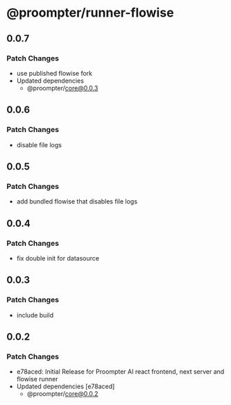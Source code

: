 # @proompter/runner-flowise

## 0.0.7

### Patch Changes

- use published flowise fork
- Updated dependencies
  - @proompter/core@0.0.3

## 0.0.6

### Patch Changes

- disable file logs

## 0.0.5

### Patch Changes

- add bundled flowise that disables file logs

## 0.0.4

### Patch Changes

- fix double init for datasource

## 0.0.3

### Patch Changes

- include build

## 0.0.2

### Patch Changes

- e78aced: Initial Release for Proompter AI react frontend, next server and flowise runner
- Updated dependencies [e78aced]
  - @proompter/core@0.0.2
